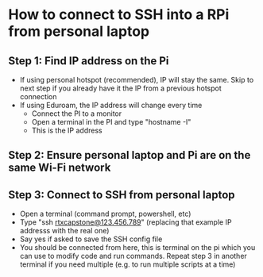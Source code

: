 # How to connect to SSH into a RPi from personal laptop

## Step 1: Find IP address on the Pi
* If using personal hotspot (recommended), IP will stay the same. Skip to next step if you already have it the IP from a previous hotspot connection
* If using Eduroam, the IP address will change every time 
    * Connect the PI to a monitor
    * Open a terminal in the PI and type "hostname -I" 
    * This is the IP address

## Step 2: Ensure personal laptop and Pi are on the same Wi-Fi network
## Step 3: Connect to SSH from personal laptop
* Open a terminal (command prompt, powershell, etc)
* Type "ssh rtxcapstone@123.456.789" (replacing that example IP addresss with the real one)
* Say yes if asked to save the SSH config file
* You should be connected from here, this is terminal on the pi which you can use to modify code and run commands. Repeat step 3 in another terminal if you need multiple (e.g. to run multiple scripts at a time)


